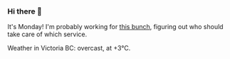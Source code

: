 ### Hi there :wave:

It's Monday! I'm probably working for [this bunch](https://github.com/kohofinancial), figuring out who should take care of which service.

Weather in Victoria BC: overcast, at +3°C.
